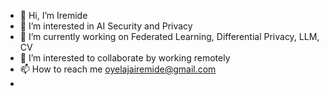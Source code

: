 - 👋 Hi, I’m Iremide
- 👀 I’m interested in AI Security and Privacy
- 🌱 I’m currently working on Federated Learning, Differential Privacy, LLM, CV
- 💞️ I’m interested to collaborate by working remotely
- 📫 How to reach me oyelajairemide@gmail.com
- 

<!---
ire-mide1/ire-mide1 is a ✨ special ✨ repository because its `README.md` (this file) appears on your GitHub profile.
You can click the Preview link to take a look at your changes.
--->
